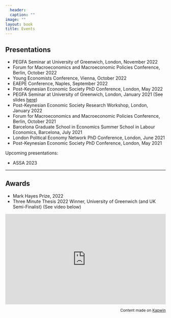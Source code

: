 ```yaml
---
  header:
  caption: ""
image: ""
layout: book
title: Events
---
```

  

## Presentations

- PEGFA Seminar at University of Greenwich, London, November 2022
- Forum for Macroeconomics and Macroeconomic Policies Conference, Berlin, October 2022
- Young Economists Conference, Vienna, October 2022
- EAEPE Conference, Naples, September 2022
- Post-Keynesian Economic Society PhD Conference, London, May 2022
- PEGFA Seminar at University of Greenwich, London, January 2021 (See slides [here](/slides/rabensteiner-guschanski-pegfa-16-02.pdf))
- Post-Keynesian Economic Society Research Workshop, London, January 2022
- Forum for Macroeconomics and Macroeconomic Policies Conference, Berlin, October 2021
- Barcelona Graduate School in Economics Summer School in Labour Economics, Barcelona, July 2021
- London Political Economy Network PhD Conference, London, June 2021 
- Post-Keynesian Economic Society PhD Conference, London, May 2021 

Upcoming presentations:
- ASSA 2023

---
## Awards

- Mark Hayes Prize, 2022
- Three Minute Thesis 2022 Winner, University of Greenwich (and UK Semi-Finalist) (See video below)

  
<div style="height: 0.2; padding-bottom: calc(56.25%); position:relative; width: 100%;"><iframe allow="autoplay; gyroscope;" allowfullscreen height="100%" referrerpolicy="strict-origin" src="https://www.kapwing.com/e/6203c4eb66b96b00c1a135a0" style="border:0; height:100%; left:0; overflow:hidden; position:absolute; top:0; width:100%" title="Embedded content made on Kapwing" width="100%"></iframe></div><p style="font-size: 12px; text-align: right;">Content made on <a href="https://www.kapwing.com/" target="_blank" rel="noopener noreferrer">Kapwin